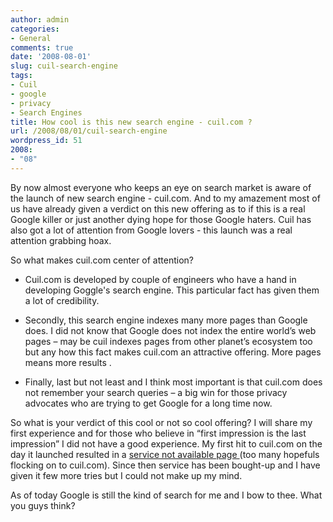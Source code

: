 ```yaml
---
author: admin
categories:
- General
comments: true
date: '2008-08-01'
slug: cuil-search-engine
tags:
- Cuil
- google
- privacy
- Search Engines
title: How cool is this new search engine - cuil.com ?
url: /2008/08/01/cuil-search-engine
wordpress_id: 51
2008:
- "08"
---
```



By now almost everyone who keeps an eye on search market is aware of the launch of new search engine - cuil.com. And to my amazement most of us have already given a verdict on this new offering as to if this is a real Google killer or just another dying hope for those Google haters. Cuil has also got a lot of attention from Google lovers - this launch was a real attention grabbing hoax.

So what makes cuil.com center of attention?



	
  * Cuil.com is developed by couple of engineers who have a hand in developing Goggle's search engine. This particular fact has given them a lot of credibility. 

	
  * Secondly, this search engine indexes many more pages than Google does. I did not know that Google does not index the entire world’s web pages – may be cuil indexes pages from other planet’s ecosystem too but any how this fact makes cuil.com an attractive offering. More pages means more results .

	
  * Finally, last but not least and I think most important is that cuil.com does not remember your search queries – a big win for those privacy advocates who are trying to get Google for a long time now.


So what is your verdict of this cool or not so cool offering? I will share my first experience and for those who believe in “first impression is the last impression” I did not have a good experience. My first hit to cuil.com on the day it launched resulted in a [service not available page ](http://www.cuil.com/info/unavailable.html)(too many hopefuls flocking on to cuil.com). Since then service has been bought-up and I have given it few more tries but I could not make up my mind.

As of today Google is still the kind of search for me and I bow to thee. What you guys think?

